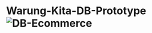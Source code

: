 # Warung-Kita-DB-Prototype![DB-Ecommerce](https://user-images.githubusercontent.com/46218730/182035732-6108bc64-ce69-4958-9d37-7c4b48dd033b.png)
